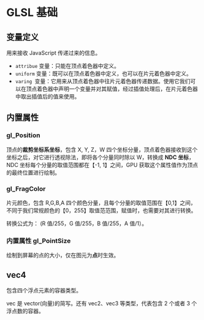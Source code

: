 # GLSL 基础

## 变量定义

用来接收 JavaScript 传递过来的信息。

- `attribue` 变量：只能在顶点着色器中定义。
- `uniform` 变量：既可以在顶点着色器中定义，也可以在片元着色器中定义。
- `varing `变量：它用来从顶点着色器中往片元着色器传递数据。使用它我们可以在顶点着色器中声明一个变量并对其赋值，经过插值处理后，在片元着色器中取出插值后的值来使用。

## 内置属性

### gl_Position

顶点的**裁剪坐标系坐标**，包含 X, Y, Z，W 四个坐标分量，顶点着色器接收到这个坐标之后，对它进行透视除法，即将各个分量同时除以 W，转换成 **NDC 坐标**，NDC 坐标每个分量的取值范围都在【-1, 1】之间，GPU 获取这个属性值作为顶点的最终位置进行绘制。

### gl_FragColor

片元颜色，包含 R,G,B,A 四个颜色分量，且每个分量的取值范围在【0,1】之间，不同于我们常规颜色的【0，255】取值范范围，赋值时，也需要对其进行转换。

转换公式为： (R 值/255，G 值/255，B 值/255，A 值/1）。

### 内置属性 gl_PointSize

绘制到屏幕的点的大小，仅在图元为**点**时生效。

## vec4

包含四个浮点元素的容器类型。

vec 是 vector(向量)的简写。还有 vec2、vec3 等类型，代表包含 2 个或者 3 个浮点数的容器。
